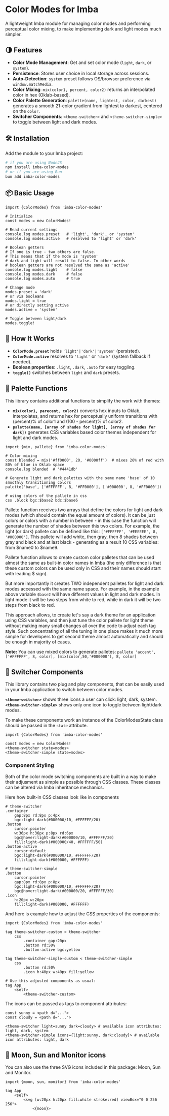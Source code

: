 
# Color Modes for Imba

A lightweight Imba module for managing color modes and performing perceptual color mixing, to make implementing dark and light modes much simpler.

## 🌗 Features

* **Color Mode Management**: Get and set color mode (`light`, `dark`, or `system`).
* **Persistence**: Stores user choice in local storage across sessions.
* **Auto-Detection**: `system` preset follows OS/browser preference via `window.matchMedia`.
* **Color Mixing**: `mix(color1, percent, color2)` returns an interpolated color in hex (Oklab-based).
* **Color Palette Generation**: `palette(name, lightest, color, darkest)` generates a smooth 21-color gradient from lightest to darkest, centered on the `color`.
* **Switcher Components**: `<theme-switcher>` and `<theme-switcher-simple>` to toggle between light and dark modes.

## 🛠 Installation

Add the module to your Imba project:

```bash
# if you are using NodeJS
npm install imba-color-modes 
# or if you are using Bun
bun add imba-color-modes
```

## 📦 Basic Usage

```imba
import {ColorModes} from 'imba-color-modes'

# Initialize
const modes = new ColorModes!

# Read current settings
console.log modes.preset   # 'light', 'dark', or 'system'
console.log modes.active   # resolved to 'light' or 'dark'

# Boolean getters
# If one is true - two others are false.
# This means that if the mode is 'system'
# dark and light will result to false. In other words
# boolean getters are not resolved the same as 'active'
console.log modes.light    # false
console.log modes.dark     # false
console.log modes.auto     # true

# Change mode
modes.preset = 'dark'
# or via booleans
modes.light = true
# or directly setting active
modes.active = 'system'

# Toggle between light/dark
modes.toggle!
```

## 🧠 How It Works

* **`ColorMode.preset`** holds `'light'|'dark'|'system'` (persisted).
* **`ColorMode.active`** resolves to `'light'` or `'dark'` (system fallback if needed).
* **Boolean properties**: `.light`, `.dark`, `.auto` for easy toggling.
* **`toggle()`** switches between `light` and `dark` presets.

## 🎨 Palette Functions

This library contains additional functions to simplify the work with themes:
* **`mix(color1, parecent, color2)`** converts hex inputs to Oklab, interpolates, and returns hex for perceptually uniform transitions with (percent)% of color1 and (100 - percent)% of color2.
* **`palette(name, [array of shades for light], [array of shades for dark])`** generates CSS variables based color themes independent for light and dark modes.

```imba
import {mix, pallete} from 'imba-color-modes'

# Color mixing
const blended = mix('#ff0000', 20, '#0000ff')  # mixes 20% of red with 80% of blue in Oklab space
console.log blended  # '#4441db'

# Generate light and dark palettes with the same name 'base' of 10 smoothly transitioning colors
palette('base', ['#FFFFFF', 8, '#FF0000'], ['#000000', 8, '#FF0000'])

# using colors of the pallete in css
css .block bgc:$base2 bdc:$base6
```

Pallete function receives two arrays that define the colors for light and dark modes (which should contain the equal amount of colors). It can be just colors or colors with a number in between - in this case the function will generate the number of shades between this two colors. For example, the light (or dark) pallete can be defined like this: `['#FFFFFF', '#EEEEEE', 8, '#000000']`. This pallete will add white, then gray, then 8 shades between gray and black and at last black - generating as a result 10 CSS variables: from $name0 to $name9.

Pallete function allows to create custom color palletes that can be used almost the same as built-in color names in Imba (the only difference is that these custom colors can be used only in CSS and their names should start with leading $ sign).

But more importantly it creates TWO independent palletes for light and dark modes accessed with the same name space. For example, in the example above variable `$base2` will have different values in light and dark modes. In light mode it will be two steps from white to red, while in dark it will be two steps from black to red.

This approach allows, to create let's say a dark theme for an application using CSS variables, and then just tune the color pallete for light theme without making many small changes all over the code to adjust each tag style. Such concentrating of all the tuning in one place makes it much more simple for developers to get second theme almost automatically and should be enough in majority of cases.

**Note:** You can use mixed colors to generate palletes:
`pallete 'accent', ['#FFFFFF', 8, color], [mix(color,50,'#000000'), 8, color]`


## 🔄 Switcher Components

This library contains two plug and play components, that can be easily used in your Imba application to switch between color modes.

**`<theme-switcher>`** shows three icons a user can click: light, dark, system. 
**`<theme-switcher-simple>`** shows only one icon to toggle between light/dark modes.

To make these components work an instance of the ColorModesState class should be passed in the `state` attribute. 

```imba
import {ColorModes} from 'imba-color-modes'

const modes = new ColorModes!
<theme-switcher state=modes>
<theme-switcher-simple state=modes>
```

### Component Styling

Both of the color mode switching components are built in a way to make their adjusment as simple as possible through CSS classes. These classes can be altered via Imba inheritance mechanics.

Here how built-in CSS classes look like in components
```imba
# theme-switcher
.container 
	gap:8px rd:8px p:4px 
	bgc:light-dark(#000000/10, #FFFFFF/20)
.button 
	cursor:pointer 
	w:36px h:36px p:8px rd:6px
	bgc@hover:light-dark(#000000/10, #FFFFFF/20) 
	fill:light-dark(#000000/40, #FFFFFF/50)
.button-active 
	cursor:default 
	bgc:light-dark(#000000/10, #FFFFFF/20) 
	fill:light-dark(#000000, #FFFFFF)
	
# theme-switcher-simple
.button 
	cursor:pointer
	gap:8px rd:8px p:8px 
	bgc:light-dark(#000000/10, #FFFFFF/20) 
	bgc@hover:light-dark(#000000/20, #FFFFFF/30)
.icon 
	h:20px w:20px 
	fill:light-dark(#000000, #FFFFFF)
```

And here is example how to adjust the CSS properties of the components:
```imba
import {ColorModes} from 'imba-color-modes'

tag theme-switcher-custom < theme-switcher
	css
		.container gap:20px
		.button rd:50%
		.button-active bgc:yellow

tag theme-switcher-simple-custom < theme-switcher-simple
	css
		.button rd:50%
		.icon h:40px w:40px fill:yellow

# Use this adjusted components as usual:
tag App
	<self>
		<theme-switcher-custom>

```
The icons can be passed as tags to component attributes:

```imba
const sunny = <path d="...">
const cloudy = <path d="...">

<theme-switcher light=sunny dark=cloudy> # available icon attributes: light, dark, system
<theme-switcher-simple icons={light:sunny, dark:cloudy}> # available icon attributes: light, dark
```

## 🧩 Moon, Sun and Monitor icons

You can also use the three SVG icons included in this package: Moon, Sun and Monitor.

```imba
import {moon, sun, monitor} from 'imba-color-modes'

tag App
	<self>
		<svg [w:20px h:20px fill:white stroke:red] viewBox="0 0 256 256">
			<{moon}>
```